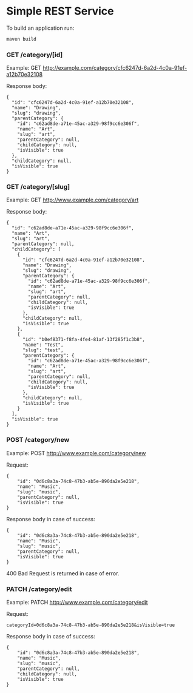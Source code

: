 # Simple REST Service

To build an application run:
```bash
maven build
```


### GET /category/[id]

Example: GET http://example.com/category/cfc6247d-6a2d-4c0a-91ef-a12b70e32108

Response body:
```
{
  "id": "cfc6247d-6a2d-4c0a-91ef-a12b70e32108",
  "name": "Drawing",
  "slug": "drawing",
  "parentCategory": {
    "id": "c62ad8de-a71e-45ac-a329-98f9cc6e306f",
    "name": "Art",
    "slug": "art",
    "parentCategory": null,
    "childCategory": null,
    "isVisible": true
  },
  "childCategory": null,
  "isVisible": true
}
```


### GET /category/[slug]

Example: GET http://www.example.com/category/art

Response body:
```
{
  "id": "c62ad8de-a71e-45ac-a329-98f9cc6e306f",
  "name": "Art",
  "slug": "art",
  "parentCategory": null,
  "childCategory": [
    {
      "id": "cfc6247d-6a2d-4c0a-91ef-a12b70e32108",
      "name": "Drawing",
      "slug": "drawing",
      "parentCategory": {
        "id": "c62ad8de-a71e-45ac-a329-98f9cc6e306f",
        "name": "Art",
        "slug": "art",
        "parentCategory": null,
        "childCategory": null,
        "isVisible": true
      },
      "childCategory": null,
      "isVisible": true
    },
    {
      "id": "b0ef8371-f8fa-4fe4-81af-13f285f1c3b8",
      "name": "Test",
      "slug": "test",
      "parentCategory": {
        "id": "c62ad8de-a71e-45ac-a329-98f9cc6e306f",
        "name": "Art",
        "slug": "art",
        "parentCategory": null,
        "childCategory": null,
        "isVisible": true
      },
      "childCategory": null,
      "isVisible": true
    }
  ],
  "isVisible": true
}
```


### POST /category/new

Example: POST http://www.example.com/category/new

Request:
```
{
    "id": "0d6c8a3a-74c8-47b3-ab5e-890da2e5e218",
    "name": "Music",
    "slug": "music",
    "parentCategory": null,
    "isVisible": true
}
```

Response body in case of success:
```
{
    "id": "0d6c8a3a-74c8-47b3-ab5e-890da2e5e218",
    "name": "Music",
    "slug": "music",
    "parentCategory": null,
    "isVisible": true
}
```

400 Bad Request is returned in case of error.


### PATCH /category/edit

Example: PATCH http://www.example.com/category/edit

Request:
```
categoryId=0d6c8a3a-74c8-47b3-ab5e-890da2e5e218&isVisible=true
```

Response body in case of success:
```
{
    "id": "0d6c8a3a-74c8-47b3-ab5e-890da2e5e218",
    "name": "Music",
    "slug": "music",
    "parentCategory": null,
    "childCategory": null,
    "isVisible": true
}
```